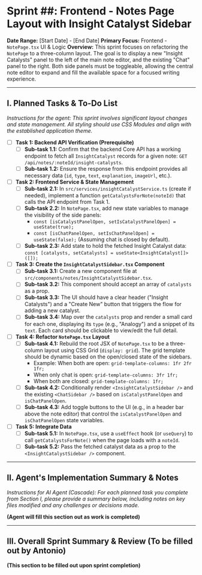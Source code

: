 # Sprint ##: Frontend - Notes Page Layout with Insight Catalyst Sidebar

**Date Range:** [Start Date] - [End Date]
**Primary Focus:** Frontend - `NotePage.tsx` UI & Logic
**Overview:** This sprint focuses on refactoring the `NotePage` to a three-column layout. The goal is to display a new "Insight Catalysts" panel to the left of the main note editor, and the existing "Chat" panel to the right. Both side panels must be toggleable, allowing the central note editor to expand and fill the available space for a focused writing experience.

---

## I. Planned Tasks & To-Do List

*Instructions for the agent: This sprint involves significant layout changes and state management. All styling should use CSS Modules and align with the established application theme.*

- [ ] **Task 1: Backend API Verification (Prerequisite)**
    - [ ] **Sub-task 1.1:** Confirm that the backend Core API has a working endpoint to fetch all `InsightCatalyst` records for a given note: `GET /api/notes/:noteId/insight-catalysts`.
    - [ ] **Sub-task 1.2:** Ensure the response from this endpoint provides all necessary data (`id`, `type`, `text`, `explanation`, `imageUrl`, etc.).

- [ ] **Task 2: Frontend Service & State Management**
    - [ ] **Sub-task 2.1:** In `src/services/insightCatalystService.ts` (create if needed), implement a function `getCatalystsForNote(noteId)` that calls the API endpoint from Task 1.
    - [ ] **Sub-task 2.2:** In `NotePage.tsx`, add new state variables to manage the visibility of the side panels:
        * `const [isCatalystPanelOpen, setIsCatalystPanelOpen] = useState(true);`
        * `const [isChatPanelOpen, setIsChatPanelOpen] = useState(false);` (Assuming chat is closed by default).
    - [ ] **Sub-task 2.3:** Add state to hold the fetched Insight Catalyst data: `const [catalysts, setCatalysts] = useState<InsightCatalyst[]>([]);`

- [ ] **Task 3: Create the `InsightCatalystSidebar.tsx` Component**
    - [ ] **Sub-task 3.1:** Create a new component file at `src/components/notes/InsightCatalystSidebar.tsx`.
    - [ ] **Sub-task 3.2:** This component should accept an array of `catalysts` as a prop.
    - [ ] **Sub-task 3.3:** The UI should have a clear header ("Insight Catalysts") and a "Create New" button that triggers the flow for adding a new catalyst.
    - [ ] **Sub-task 3.4:** Map over the `catalysts` prop and render a small card for each one, displaying its `type` (e.g., "Analogy") and a snippet of its `text`. Each card should be clickable to view/edit the full detail.

- [ ] **Task 4: Refactor `NotePage.tsx` Layout**
    - [ ] **Sub-task 4.1:** Rebuild the root JSX of `NotePage.tsx` to be a three-column layout using CSS Grid (`display: grid`). The grid template should be dynamic based on the open/closed state of the sidebars.
        * Example: When both are open: `grid-template-columns: 1fr 2fr 1fr;`
        * When only chat is open: `grid-template-columns: 3fr 1fr;`
        * When both are closed: `grid-template-columns: 1fr;`
    - [ ] **Sub-task 4.2:** Conditionally render `<InsightCatalystSidebar />` and the existing `<ChatSidebar />` based on `isCatalystPanelOpen` and `isChatPanelOpen`.
    - [ ] **Sub-task 4.3:** Add toggle buttons to the UI (e.g., in a header bar above the note editor) that control the `isCatalystPanelOpen` and `isChatPanelOpen` state variables.

- [ ] **Task 5: Integrate Data**
    - [ ] **Sub-task 5.1:** In `NotePage.tsx`, use a `useEffect` hook (or `useQuery`) to call `getCatalystsForNote()` when the page loads with a `noteId`.
    - [ ] **Sub-task 5.2:** Pass the fetched catalyst data as a prop to the `<InsightCatalystSidebar />` component.

---

## II. Agent's Implementation Summary & Notes

*Instructions for AI Agent (Cascade): For each planned task you complete from Section I, please provide a summary below, including notes on key files modified and any challenges or decisions made.*

**(Agent will fill this section out as work is completed)**

---

## III. Overall Sprint Summary & Review (To be filled out by Antonio)

**(This section to be filled out upon sprint completion)**